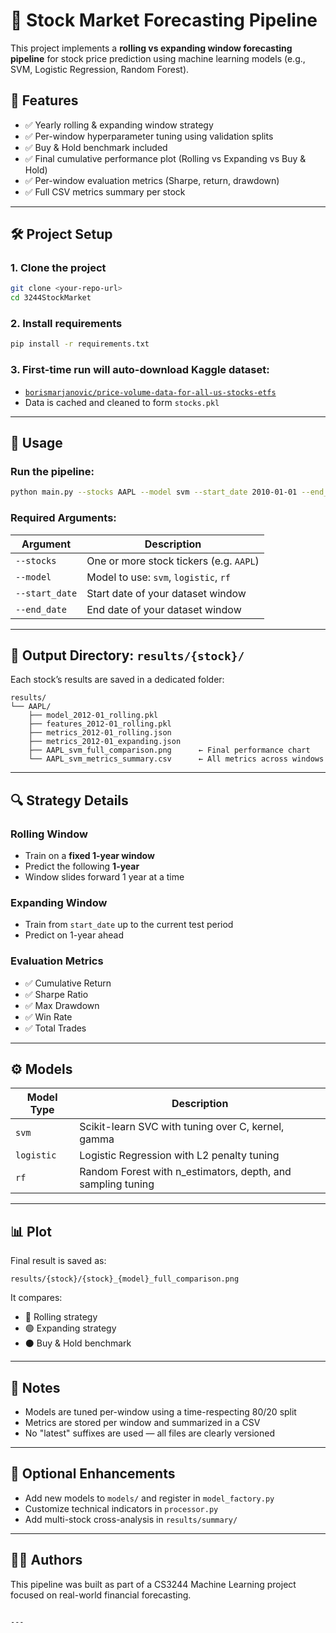 # 🧠 Stock Market Forecasting Pipeline

This project implements a **rolling vs expanding window forecasting pipeline** for stock price prediction using machine learning models (e.g., SVM, Logistic Regression, Random Forest).

## 📌 Features

- ✅ Yearly rolling & expanding window strategy
- ✅ Per-window hyperparameter tuning using validation splits
- ✅ Buy & Hold benchmark included
- ✅ Final cumulative performance plot (Rolling vs Expanding vs Buy & Hold)
- ✅ Per-window evaluation metrics (Sharpe, return, drawdown)
- ✅ Full CSV metrics summary per stock

---

## 🛠 Project Setup

### 1. Clone the project
```bash
git clone <your-repo-url>
cd 3244StockMarket
```

### 2. Install requirements
```bash
pip install -r requirements.txt
```

### 3. First-time run will auto-download Kaggle dataset:
- [`borismarjanovic/price-volume-data-for-all-us-stocks-etfs`](https://www.kaggle.com/datasets/borismarjanovic/price-volume-data-for-all-us-stocks-etfs)
- Data is cached and cleaned to form `stocks.pkl`

---

## 🚀 Usage

### Run the pipeline:
```bash
python main.py --stocks AAPL --model svm --start_date 2010-01-01 --end_date 2017-12-31
```

### Required Arguments:
| Argument       | Description                                |
|----------------|--------------------------------------------|
| `--stocks`     | One or more stock tickers (e.g. `AAPL`)    |
| `--model`      | Model to use: `svm`, `logistic`, `rf`      |
| `--start_date` | Start date of your dataset window          |
| `--end_date`   | End date of your dataset window            |

---

## 📁 Output Directory: `results/{stock}/`

Each stock’s results are saved in a dedicated folder:
```
results/
└── AAPL/
    ├── model_2012-01_rolling.pkl
    ├── features_2012-01_rolling.pkl
    ├── metrics_2012-01_rolling.json
    ├── metrics_2012-01_expanding.json
    ├── AAPL_svm_full_comparison.png      ← Final performance chart
    └── AAPL_svm_metrics_summary.csv      ← All metrics across windows
```

---

## 🔍 Strategy Details

### Rolling Window
- Train on a **fixed 1-year window**
- Predict the following **1-year**
- Window slides forward 1 year at a time

### Expanding Window
- Train from `start_date` up to the current test period
- Predict on 1-year ahead

### Evaluation Metrics
- ✅ Cumulative Return
- ✅ Sharpe Ratio
- ✅ Max Drawdown
- ✅ Win Rate
- ✅ Total Trades

---

## ⚙️ Models

| Model Type | Description |
|------------|-------------|
| `svm`      | Scikit-learn SVC with tuning over C, kernel, gamma |
| `logistic` | Logistic Regression with L2 penalty tuning |
| `rf`       | Random Forest with n_estimators, depth, and sampling tuning |

---

## 📊 Plot

Final result is saved as:
```
results/{stock}/{stock}_{model}_full_comparison.png
```

It compares:
- 🔵 Rolling strategy
- 🟢 Expanding strategy
- ⚫ Buy & Hold benchmark

---

## 📌 Notes

- Models are tuned per-window using a time-respecting 80/20 split
- Metrics are stored per window and summarized in a CSV
- No "latest" suffixes are used — all files are clearly versioned

---

## 🧼 Optional Enhancements

- Add new models to `models/` and register in `model_factory.py`
- Customize technical indicators in `processor.py`
- Add multi-stock cross-analysis in `results/summary/`

---

## 👨‍💻 Authors

This pipeline was built as part of a CS3244 Machine Learning project focused on real-world financial forecasting.

```

---
